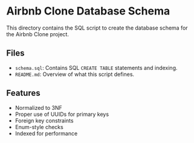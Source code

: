 # Airbnb Clone Database Schema

This directory contains the SQL script to create the database schema for the Airbnb Clone project.

## Files

- `schema.sql`: Contains SQL `CREATE TABLE` statements and indexing.
- `README.md`: Overview of what this script defines.

## Features

- Normalized to 3NF
- Proper use of UUIDs for primary keys
- Foreign key constraints
- Enum-style checks
- Indexed for performance
